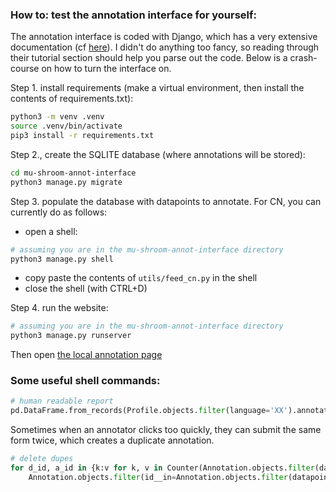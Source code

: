 ### How to: test the annotation interface for yourself:

The annotation interface is coded with Django, which has a very extensive documentation (cf [here](https://docs.djangoproject.com/en/5.0/)). I didn't do anything too fancy, so reading through their tutorial section should help you parse out the code.
Below is a crash-course on how to turn the interface on.

Step 1. install requirements (make a virtual environment, then install the contents of requirements.txt):

```sh
python3 -m venv .venv
source .venv/bin/activate
pip3 install -r requirements.txt
```

Step 2., create the SQLITE database (where annotations will be stored):

```sh
cd mu-shroom-annot-interface
python3 manage.py migrate
```

Step 3. populate the database with datapoints to annotate. For CN, you can currently do as follows:
- open a shell:
```sh
# assuming you are in the mu-shroom-annot-interface directory
python3 manage.py shell
```
- copy paste the contents of `utils/feed_cn.py` in the shell
- close the shell (with CTRL+D)

Step 4. run the website:
```sh
# assuming you are in the mu-shroom-annot-interface directory
python3 manage.py runserver
```

Then open [the local annotation page](http://127.0.0.1/annotation)


### Some useful shell commands:

```python 
# human readable report
pd.DataFrame.from_records(Profile.objects.filter(language='XX').annotate(n_datapoint=Count('annotation')).values('annotator__username', 'annotator__email', 'n_datapoint'))
```
Sometimes when an annotator clicks too quickly, they can submit the same form twice, which creates a duplicate annotation.
```python
# delete dupes
for d_id, a_id in {k:v for k, v in Counter(Annotation.objects.filter(datapoint__language='XX').values_list('datapoint_id', 'annotator_id')).items()  if v > 1 }.keys():
    Annotation.objects.filter(id__in=Annotation.objects.filter(datapoint_id=d_id, annotator_id=a_id)[1:].values_list('id', flat=True)).delete()
```
